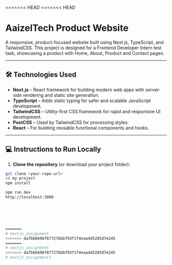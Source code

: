 <<<<<<< HEAD
<<<<<<< HEAD
# AaizelTech Product Website

A responsive, product-focused website built using Next.js, TypeScript, and TailwindCSS. This project is designed for a Frontend Developer Intern test task, showcasing a product with Home, About, Product and Contact pages.

---

## 🛠 Technologies Used

- **Next.js** – React framework for building modern web apps with server-side rendering and static site generation.
- **TypeScript** – Adds static typing for safer and scalable JavaScript development.
- **TailwindCSS** – Utility-first CSS framework for rapid and responsive UI development.
- **PostCSS** – Used by TailwindCSS for processing styles.
- **React** – For building reusable functional components and hooks.

---

## 💻 Instructions to Run Locally

1. **Clone the repository** (or download your project folder):

```bash
git clone <your-repo-url>
cd my-project
npm install

npm run dev
http://localhost:3000






=======
# nextjs_assignment
>>>>>>> da7bbb69bf87727bbbf93f1f4eaa4d5285d7e245
=======
# nextjs_assignment
>>>>>>> da7bbb69bf87727bbbf93f1f4eaa4d5285d7e245
#   n e x t j s _ a s s i g n m e n t 1  
 
